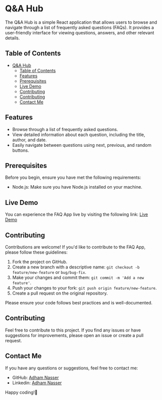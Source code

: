 # Q&A Hub

The Q&A Hub is a simple React application that allows users to browse and navigate through a list of frequently asked questions (FAQs). It provides a user-friendly interface for viewing questions, answers, and other relevant details.

## Table of Contents
- [Q\&A Hub](#qa-hub)
  - [Table of Contents](#table-of-contents)
  - [Features](#features)
  - [Prerequisites](#prerequisites)
  - [Live Demo](#live-demo)
  - [Contributing](#contributing)
  - [Contributing](#contributing-1)
  - [Contact Me](#contact-me)

## Features

- Browse through a list of frequently asked questions.
- View detailed information about each question, including the title, author, and date.
- Easily navigate between questions using next, previous, and random buttons.

## Prerequisites

Before you begin, ensure you have met the following requirements:

- Node.js: Make sure you have Node.js installed on your machine.

## Live Demo

You can experience the FAQ App live by visiting the following link:
[Live Demo](https://qahub.netlify.app/)

## Contributing

Contributions are welcome! If you'd like to contribute to the FAQ App, please follow these guidelines:

1. Fork the project on GitHub.
2. Create a new branch with a descriptive name: `git checkout -b feature/new-feature` or `bug/bug-fix`.
3. Make your changes and commit them: `git commit -m 'Add a new feature'`.
4. Push your changes to your fork: `git push origin feature/new-feature`.
5. Create a pull request on the original repository.

Please ensure your code follows best practices and is well-documented.

## Contributing

Feel free to contribute to this project. If you find any issues or have suggestions for improvements, please open an issue or create a pull request.

## Contact Me

If you have any questions or suggestions, feel free to contact me:

- GitHub: [Adham Nasser](https://github.com/Adhamxiii)
- Linkedin: [Adham Nasser](https://www.linkedin.com/in/adhamnasser/)

Happy coding!🚀